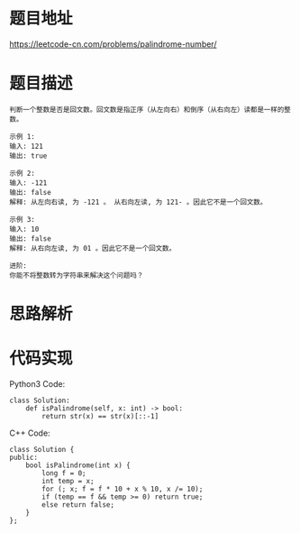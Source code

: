 # **题目地址**
https://leetcode-cn.com/problems/palindrome-number/
# **题目描述**
```
判断一个整数是否是回文数。回文数是指正序（从左向右）和倒序（从右向左）读都是一样的整数。

示例 1:
输入: 121
输出: true

示例 2:
输入: -121
输出: false
解释: 从左向右读, 为 -121 。 从右向左读, 为 121- 。因此它不是一个回文数。

示例 3:
输入: 10
输出: false
解释: 从右向左读, 为 01 。因此它不是一个回文数。

进阶:
你能不将整数转为字符串来解决这个问题吗？
```
# **思路解析**
# **代码实现**
Python3 Code:
```
class Solution:
    def isPalindrome(self, x: int) -> bool:
        return str(x) == str(x)[::-1]
```
C++ Code:
```
class Solution {
public:
    bool isPalindrome(int x) {
        long f = 0;
        int temp = x;
        for (; x; f = f * 10 + x % 10, x /= 10);
        if (temp == f && temp >= 0) return true;
        else return false;
    }
};
```
